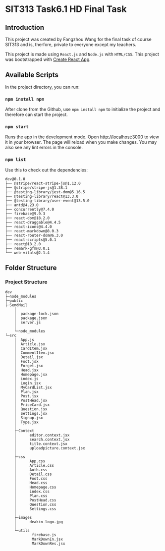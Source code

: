 # SIT313 Task6.1 HD Final Task

## Introduction

This project was created by Fangzhou Wang for the final task of course SIT313 and is, therfore, private to everyone except my teachers.

This project is made using `React.js` and `Node.js` with `HTML/CSS`. This project was bootstrapped with [Create React App](https://github.com/facebook/create-react-app).

## Available Scripts

In the project directory, you can run:

### `npm install npm`

After clone from the Github, use `npm install npm` to initialize the project and therefore can start the project.

### `npm start`

Runs the app in the development mode. Open [http://localhost:3000](http://localhost:3000) to view it in your browser. The page will reload when you make changes. You may also see any lint errors in the console.

### `npm list`

Use this to check out the dependencies:

```tree
dev@0.1.0 
├── @stripe/react-stripe-js@1.12.0
├── @stripe/stripe-js@1.38.1
├── @testing-library/jest-dom@5.16.5
├── @testing-library/react@13.3.0
├── @testing-library/user-event@13.5.0
├── antd@4.23.0
├── concurrently@7.4.0
├── firebase@9.9.3
├── react-dom@18.2.0
├── react-draggable@4.4.5
├── react-icons@4.4.0
├── react-markdown@8.0.3
├── react-router-dom@6.3.0
├── react-scripts@5.0.1
├── react@18.2.0
├── remark-gfm@3.0.1
└── web-vitals@2.1.4
```

## Folder Structure

### Project Structure

```tree
dev
├─node_modules
├─public
├─SendMail
    │
    │  package-lock.json
    │  package.json
    │  server.js
    │  
    └─node_modules
└─src
    │  App.js
    │  Article.jsx
    │  CardItem.jsx
    │  CommentItem.jsx
    │  Detail.jsx
    │  Foot.jsx
    │  Forget.jsx
    │  Head.jsx
    │  Homepage.jsx
    │  index.js
    │  Login.jsx
    │  MyCardList.jsx
    │  Plan.jsx
    │  Post.jsx
    │  PostHead.jsx
    │  PriceCard.jsx
    │  Question.jsx
    │  Settings.jsx
    │  Signup.jsx
    │  Type.jsx
    │  
    ├─Context
    │      editor.context.jsx
    │      search.context.jsx
    │      title.context.jsx
    │      uploadpicture.context.jsx
    │      
    ├─css
    │      App.css
    │      Article.css
    │      Auth.css
    │      Detail.css
    │      Foot.css
    │      Head.css
    │      Homepage.css
    │      index.css
    │      Plan.css
    │      PostHead.css
    │      Question.css
    │      Settings.css
    │      
    ├─images
    │      deakin-logo.jpg
    │      
    └─utils
            firebase.js
            MarkDownIn.jsx
            MarkDownRes.jsx
```
